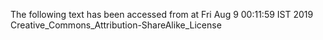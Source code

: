 The following text has been accessed from at Fri Aug 9 00:11:59 IST 2019
Creative_Commons_Attribution-ShareAlike_License

